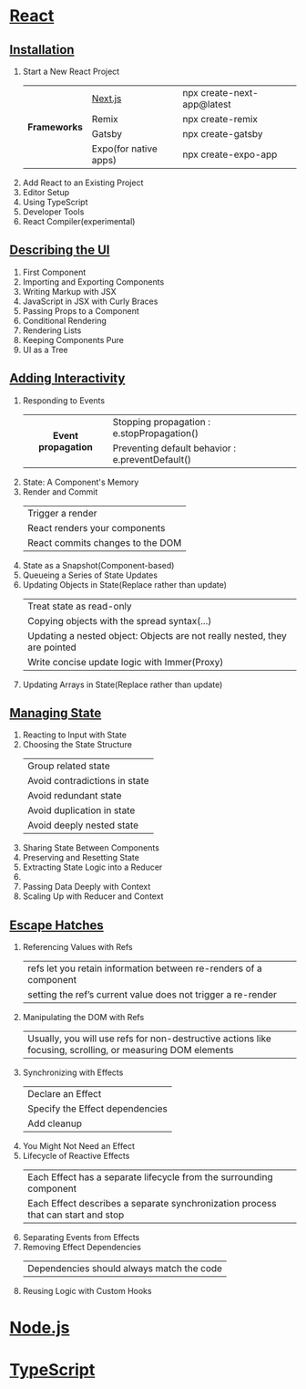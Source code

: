 <h1><a href="https://react.dev">React</a></h1>

<h2><a href="https://react.dev/learn/installation">Installation</a></h2>
<ol>
    <li>Start a New React Project</li>
    <table>
        <tr>
            <th rowspan="4">Frameworks</th>
            <td><a href="https://nextjs.org/">Next.js</a></td>
            <td>npx create-next-app@latest</td>
        </tr>
        <tr>
            <td>Remix</td>
            <td>npx create-remix</td>   
        </tr>
        <tr>
            <td>Gatsby</td>
            <td>npx create-gatsby</td>   
        </tr>
        <tr>
            <td>Expo(for native apps)</td>
            <td>npx create-expo-app</td>   
        </tr>
    </table>
    <li>Add React to an Existing Project</li>
    <li>Editor Setup</li>
    <li>Using TypeScript</li>
    <li>Developer Tools</li>
    <li>React Compiler(experimental)</li>
</ol>

<h2><a href="https://react.dev/learn/describing-the-ui">Describing the UI</a></h2>
<ol>
    <li>First Component</li>
    <li>Importing and Exporting Components</li>
    <li>Writing Markup with JSX</li>
    <li>JavaScript in JSX with Curly Braces</li>
    <li>Passing Props to a Component</li>
    <li>Conditional Rendering</li>
    <li>Rendering Lists</li>
    <li>Keeping Components Pure</li>
    <li>UI as a Tree</li>
</ol>

<h2><a href="https://react.dev/learn/adding-interactivity">Adding Interactivity</a></h2>
<ol>
    <li>Responding to Events</li>
    <table>
        <tr>
            <th rowspan="2">Event propagation</th>
            <td>Stopping propagation : e.stopPropagation()</td>
        </tr>
        <tr>
            <td>Preventing default behavior : e.preventDefault()</td>
        </tr>
    </table>
    <li>State: A Component's Memory</li>
    <li>Render and Commit</li>
    <table>
        <tr>
            <td>Trigger a render</td>
        </tr>
        <tr>
            <td>React renders your components</td>
        </tr>
        <tr>
            <td>React commits changes to the DOM</td>
        </tr>
    </table>
    <li>State as a Snapshot(Component-based)</li>
    <li>Queueing a Series of State Updates</li>
    <li>Updating Objects in State(Replace rather than update)</li>
    <table>
        <tr>
            <td>Treat state as read-only </td>
        </tr>
        <tr>
            <td>Copying objects with the spread syntax(...)</td>
        </tr>
        <tr>
            <td>Updating a nested object: Objects are not really nested, they are pointed</td>
        </tr>
        <tr>
            <td>Write concise update logic with Immer(Proxy)</td>
        </tr>
    </table>
    <li>Updating Arrays in State(Replace rather than update)</li>
</ol>

<h2><a href="https://react.dev/learn/managing-state">Managing State</a></h2>
<ol>
    <li>Reacting to Input with State</li>
    <li>Choosing the State Structure</li>
    <table>
        <tr>
            <td>Group related state</td>
        </tr>
        <tr>
            <td>Avoid contradictions in state </td>
        </tr>
        <tr>
            <td>Avoid redundant state</td>
        </tr>
        <tr>
            <td>Avoid duplication in state</td>
        </tr>
        <tr>
            <td>Avoid deeply nested state</td>
        </tr>
    </table>
    <li>Sharing State Between Components</li>
    <li>Preserving and Resetting State</li>
    <li>Extracting State Logic into a Reducer<li>
    <li>Passing Data Deeply with Context</li>
    <li>Scaling Up with Reducer and Context</li>
</ol>

<h2><a href="https://react.dev/learn/escape-hatches">Escape Hatches</a></h2>
<ol>
    <li>Referencing Values with Refs</li>
        <table>
        <tr>
            <td>refs let you retain information between re-renders of a component</td>
        </tr>
        <tr>
            <td>setting the ref’s current value does not trigger a re-render</td>
        </tr>
    </table>
    <li>Manipulating the DOM with Refs</li>
    <table>
        <tr>
            <td>Usually, you will use refs for non-destructive actions like focusing, scrolling, or measuring DOM elements</td>
        </tr>
    </table>
    <li>Synchronizing with Effects</li>
    <table>
        <tr>
            <td>Declare an Effect</td>
        </tr>
        <tr>
            <td>Specify the Effect dependencies</td>
        </tr>
        <tr>
            <td>Add cleanup</td>
        </tr>
    </table>
    <li>You Might Not Need an Effect</li>
    <li>Lifecycle of Reactive Effects</li>
    <table>
        <tr>
            <td>Each Effect has a separate lifecycle from the surrounding component</td>
        </tr>
        <tr>
            <td>Each Effect describes a separate synchronization process that can start and stop</td>
        </tr>
    </table>
    <li>Separating Events from Effects</li>
    <li>Removing Effect Dependencies</li>
    <table>
        <tr>
            <td>Dependencies should always match the code</td>
        </tr>
    </table>
    <li>Reusing Logic with Custom Hooks</li>
</ol>

<h1><a href="https://nodejs.org/en/learn/getting-started/introduction-to-nodejs">Node.js</a></h1>


<h1><a href="https://www.typescriptlang.org">TypeScript</a></h1>
